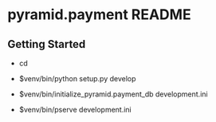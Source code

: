 pyramid.payment README
==================

Getting Started
---------------

- cd <directory containing this file>

- $venv/bin/python setup.py develop

- $venv/bin/initialize_pyramid.payment_db development.ini

- $venv/bin/pserve development.ini
